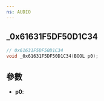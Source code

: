 ```yaml
---
ns: AUDIO
---
```

## _0x61631F5DF50D1C34

```c
// 0x61631F5DF50D1C34
void _0x61631F5DF50D1C34(BOOL p0);
```


## 參數
* **p0**: 


